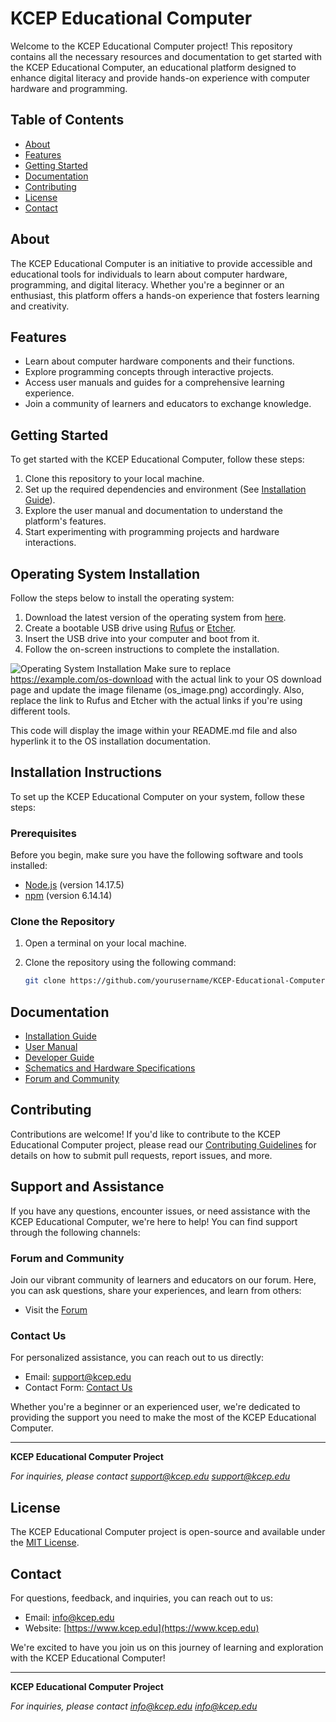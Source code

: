 # KCEP Educational Computer

Welcome to the KCEP Educational Computer project! This repository contains all the necessary resources and documentation to get started with the KCEP Educational Computer, an educational platform designed to enhance digital literacy and provide hands-on experience with computer hardware and programming.

## Table of Contents

- [About](#about)
- [Features](#features)
- [Getting Started](#getting-started)
- [Documentation](#documentation)
- [Contributing](#contributing)
- [License](#license)
- [Contact](#contact)

## About

The KCEP Educational Computer is an initiative to provide accessible and educational tools for individuals to learn about computer hardware, programming, and digital literacy. Whether you're a beginner or an enthusiast, this platform offers a hands-on experience that fosters learning and creativity.

## Features

- Learn about computer hardware components and their functions.
- Explore programming concepts through interactive projects.
- Access user manuals and guides for a comprehensive learning experience.
- Join a community of learners and educators to exchange knowledge.

## Getting Started

To get started with the KCEP Educational Computer, follow these steps:

1. Clone this repository to your local machine.
2. Set up the required dependencies and environment (See [Installation Guide](docs/installation.md)).
3. Explore the user manual and documentation to understand the platform's features.
4. Start experimenting with programming projects and hardware interactions.

## Operating System Installation

Follow the steps below to install the operating system:

1. Download the latest version of the operating system from [here](https://mykaende.com/os-download).
2. Create a bootable USB drive using [Rufus](https://rufus.ie) or [Etcher](https://www.balena.io/etcher/).
3. Insert the USB drive into your computer and boot from it.
4. Follow the on-screen instructions to complete the installation.

![Operating System Installation](images/os_image.png)
Make sure to replace https://example.com/os-download with the actual link to your OS download page and update the image filename (os_image.png) accordingly. Also, replace the link to Rufus and Etcher with the actual links if you're using different tools.

This code will display the image within your README.md file and also hyperlink it to the OS installation documentation.

## Installation Instructions

To set up the KCEP Educational Computer on your system, follow these steps:

### Prerequisites

Before you begin, make sure you have the following software and tools installed:

- [Node.js](https://nodejs.org/) (version 14.17.5)
- [npm](https://www.npmjs.com/) (version 6.14.14)

### Clone the Repository

1. Open a terminal on your local machine.

2. Clone the repository using the following command:

   ```sh
   git clone https://github.com/yourusername/KCEP-Educational-Computer.git

## Documentation

- [Installation Guide](docs/installation.md)
- [User Manual](docs/user-manual.md)
- [Developer Guide](docs/developer-guide.md)
- [Schematics and Hardware Specifications](docs/schematics.md)
- [Forum and Community](docs/forum.md)

## Contributing

Contributions are welcome! If you'd like to contribute to the KCEP Educational Computer project, please read our [Contributing Guidelines](CONTRIBUTING.md) for details on how to submit pull requests, report issues, and more.

## Support and Assistance

If you have any questions, encounter issues, or need assistance with the KCEP Educational Computer, we're here to help! You can find support through the following channels:

### Forum and Community

Join our vibrant community of learners and educators on our forum. Here, you can ask questions, share your experiences, and learn from others:

- Visit the [Forum](docs/forum.md)

### Contact Us

For personalized assistance, you can reach out to us directly:

- Email: [support@kcep.edu](mailto:support@kcep.edu)
- Contact Form: [Contact Us](https://www.kcep.edu/contact)

Whether you're a beginner or an experienced user, we're dedicated to providing the support you need to make the most of the KCEP Educational Computer.

---

**KCEP Educational Computer Project**

_For inquiries, please contact support@kcep.edu [support@kcep.edu](mailto:support@kcep.edu)_

## License

The KCEP Educational Computer project is open-source and available under the [MIT License](LICENSE).

## Contact

For questions, feedback, and inquiries, you can reach out to us:

- Email: [info@kcep.edu](mailto:info@kcep.edu)
- Website: [https://www.kcep.edu](https://www.kcep.edu)

We're excited to have you join us on this journey of learning and exploration with the KCEP Educational Computer!

---

**KCEP Educational Computer Project**

_For inquiries, please contact info@kcep.edu [info@kcep.edu](mailto:info@kcep.edu)_
